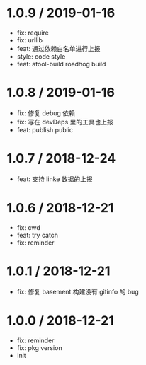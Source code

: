 
1.0.9 / 2019-01-16
==================

  * fix: require
  * fix: urllib
  * feat: 通过依赖白名单进行上报
  * style: code style
  * feat: atool-build roadhog build

1.0.8 / 2019-01-16
==================

  * fix: 修复 debug 依赖
  * fix: 写在 devDeps 里的工具也上报
  * feat: publish public

1.0.7 / 2018-12-24
==================

  * feat: 支持 linke 数据的上报

1.0.6 / 2018-12-21
==================

  * fix: cwd
  * feat: try catch
  * fix: reminder

1.0.1 / 2018-12-21
==================
  * fix: 修复 basement 构建没有 gitinfo 的 bug

1.0.0 / 2018-12-21
=================

  * fix: reminder
  * fix: pkg version
  * init
